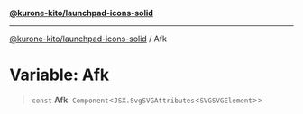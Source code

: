 [**@kurone-kito/launchpad-icons-solid**](../README.md)

***

[@kurone-kito/launchpad-icons-solid](../globals.md) / Afk

# Variable: Afk

> `const` **Afk**: `Component`\<`JSX.SvgSVGAttributes`\<`SVGSVGElement`\>\>
